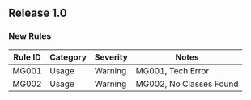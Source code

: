## Release 1.0

### New Rules

| Rule ID | Category | Severity | Notes                   |
|---------|----------|----------|-------------------------|
| MG001   | Usage    | Warning  | MG001, Tech Error       |
| MG002   | Usage    | Warning  | MG002, No Classes Found |
